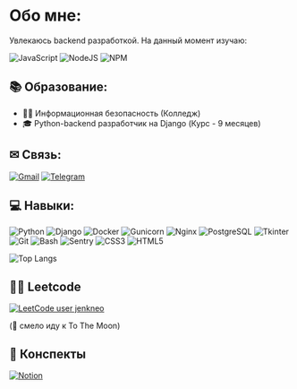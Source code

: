 # Обо мне:
Увлекаюсь backend разработкой. На данный момент изучаю:

![JavaScript](https://img.shields.io/badge/JavaScript-F7DF1E?style=for-the-badge&logo=javascript&logoColor=black) 
![NodeJS](https://img.shields.io/badge/Node.js-43853D?style=for-the-badge&logo=node.js&logoColor=white)
![NPM](https://img.shields.io/badge/NPM-%23000000.svg?style=for-the-badge&logo=npm&logoColor=white)

## 📚 Образование:
- 👨‍🎓 Информационная безопасность (Колледж)
- 🎓 Python-backend разработчик на Django (Курс - 9 месяцев)

## ✉︎ Связь:
[![Gmail](https://img.shields.io/badge/Gmail-D14836?style=for-the-badge&logo=gmail&logoColor=white)](mailto:jenkneo.lal@gmail.com)
[![Telegram](https://img.shields.io/badge/Telegram-2CA5E0?style=for-the-badge&logo=telegram&logoColor=white)](https://t.me/anyonehuman)

## 💻 Навыки:
![Python](https://img.shields.io/badge/Python-4584b6?style=for-the-badge&logo=python&logoColor=white)
![Django](https://img.shields.io/badge/Django-092e20?style=for-the-badge&logo=django&logoColor=white)
![Docker](https://img.shields.io/badge/Docker-0db7ed?style=for-the-badge&logo=docker&logoColor=white)
![Gunicorn](https://img.shields.io/badge/Gunicorn-092e20?style=for-the-badge&logo=gunicorn&logoColor=white)
![Nginx](https://img.shields.io/badge/Nginx-000000?style=for-the-badge&logo=nginx&logoColor=white)
![PostgreSQL](https://img.shields.io/badge/PostgreSQL-0064a5?style=for-the-badge&logo=PostgreSQL&logoColor=white)
![Tkinter](https://img.shields.io/badge/Tkinter-306988?style=for-the-badge&logo=python&logoColor=white)
![Git](https://img.shields.io/badge/Git-f34f29?style=for-the-badge&logo=git&logoColor=white)
![Bash](https://img.shields.io/badge/Bash-000000?style=for-the-badge&logo=gnu-bash&logoColor=white)
![Sentry](https://img.shields.io/badge/Sentry-421342?style=for-the-badge&logo=sentry&logoColor=white)
![CSS3](https://img.shields.io/badge/css3-264de4?style=for-the-badge&logo=css3&logoColor=white) 
![HTML5](https://img.shields.io/badge/html5-E34F26?style=for-the-badge&logo=html5&logoColor=white)

![Top Langs](https://github-readme-stats.vercel.app/api/top-langs/?username=jenkneo&layout=compact&hide=shell&theme=dark)

## 👨‍💻 Leetcode
[![LeetCode user jenkneo](https://img.shields.io/badge/dynamic/json?style=for-the-badge&labelColor=black&color=%23ffa116&label=Solved&query=solvedOverTotal&url=https%3A%2F%2Fleetcode-badge.vercel.app%2Fapi%2Fusers%2Fjenkneo&logo=leetcode&logoColor=yellow)](https://leetcode.com/jenkneo/) 

(🚀 смело иду к To The Moon)

## 📖 Конспекты
[![Notion](https://img.shields.io/badge/Notion-000000?style=for-the-badge&logo=notion&logoColor=white)](https://jenkneo.notion.site/7d32085e0da64a2d8708ecadf791951f?pvs=4)


